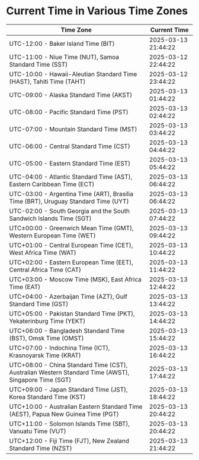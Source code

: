 # Current Time in Various Time Zones

| Time Zone | Current Time |
|-----------|--------------|
| UTC-12:00 - Baker Island Time (BIT) | 2025-03-13 21:44:22 |
| UTC-11:00 - Niue Time (NUT), Samoa Standard Time (SST) | 2025-03-12 22:44:22 |
| UTC-10:00 - Hawaii-Aleutian Standard Time (HAST), Tahiti Time (TAHT) | 2025-03-12 23:44:22 |
| UTC-09:00 - Alaska Standard Time (AKST) | 2025-03-13 01:44:22 |
| UTC-08:00 - Pacific Standard Time (PST) | 2025-03-13 02:44:22 |
| UTC-07:00 - Mountain Standard Time (MST) | 2025-03-13 03:44:22 |
| UTC-06:00 - Central Standard Time (CST) | 2025-03-13 04:44:22 |
| UTC-05:00 - Eastern Standard Time (EST) | 2025-03-13 05:44:22 |
| UTC-04:00 - Atlantic Standard Time (AST), Eastern Caribbean Time (ECT) | 2025-03-13 06:44:22 |
| UTC-03:00 - Argentina Time (ART), Brasília Time (BRT), Uruguay Standard Time (UYT) | 2025-03-13 06:44:22 |
| UTC-02:00 - South Georgia and the South Sandwich Islands Time (SGT) | 2025-03-13 07:44:22 |
| UTC±00:00 - Greenwich Mean Time (GMT), Western European Time (WET) | 2025-03-13 09:44:22 |
| UTC+01:00 - Central European Time (CET), West Africa Time (WAT) | 2025-03-13 10:44:22 |
| UTC+02:00 - Eastern European Time (EET), Central Africa Time (CAT) | 2025-03-13 11:44:22 |
| UTC+03:00 - Moscow Time (MSK), East Africa Time (EAT) | 2025-03-13 12:44:22 |
| UTC+04:00 - Azerbaijan Time (AZT), Gulf Standard Time (GST) | 2025-03-13 13:44:22 |
| UTC+05:00 - Pakistan Standard Time (PKT), Yekaterinburg Time (YEKT) | 2025-03-13 14:44:22 |
| UTC+06:00 - Bangladesh Standard Time (BST), Omsk Time (OMST) | 2025-03-13 15:44:22 |
| UTC+07:00 - Indochina Time (ICT), Krasnoyarsk Time (KRAT) | 2025-03-13 16:44:22 |
| UTC+08:00 - China Standard Time (CST), Australian Western Standard Time (AWST), Singapore Time (SGT) | 2025-03-13 17:44:22 |
| UTC+09:00 - Japan Standard Time (JST), Korea Standard Time (KST) | 2025-03-13 18:44:22 |
| UTC+10:00 - Australian Eastern Standard Time (AEST), Papua New Guinea Time (PGT) | 2025-03-13 20:44:22 |
| UTC+11:00 - Solomon Islands Time (SBT), Vanuatu Time (VUT) | 2025-03-13 20:44:22 |
| UTC+12:00 - Fiji Time (FJT), New Zealand Standard Time (NZST) | 2025-03-13 21:44:22 |
